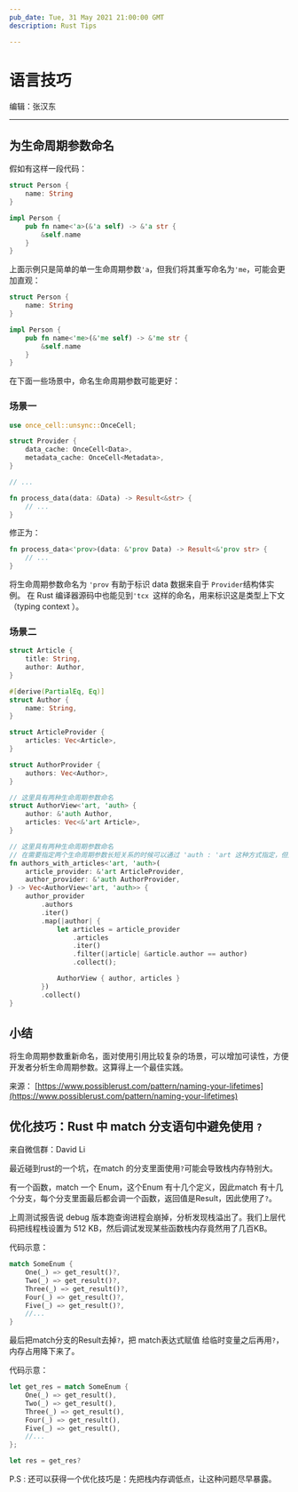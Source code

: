 ```yaml
---
pub_date: Tue, 31 May 2021 21:00:00 GMT
description: Rust Tips

---
```


# 语言技巧

编辑：张汉东

---

## 为生命周期参数命名

假如有这样一段代码：

```rust
struct Person {
    name: String
}

impl Person {
    pub fn name<'a>(&'a self) -> &'a str {
        &self.name
    }
}
```

上面示例只是简单的单一生命周期参数`'a`，但我们将其重写命名为`'me`，可能会更加直观：

```rust
struct Person {
    name: String
}

impl Person {
    pub fn name<'me>(&'me self) -> &'me str {
        &self.name
    }
}
```

在下面一些场景中，命名生命周期参数可能更好：

### 场景一

```rust
use once_cell::unsync::OnceCell;

struct Provider {
    data_cache: OnceCell<Data>,
    metadata_cache: OnceCell<Metadata>,
}

// ...

fn process_data(data: &Data) -> Result<&str> {
    // ...
}
```

修正为：

```rust
fn process_data<'prov>(data: &'prov Data) -> Result<&'prov str> {
    // ...
}
```

将生命周期参数命名为 `'prov` 有助于标识 data 数据来自于 `Provider`结构体实例。 在 Rust 编译器源码中也能见到`'tcx `这样的命名，用来标识这是类型上下文（typing context ）。

### 场景二

```rust
struct Article {
    title: String,
    author: Author,
}

#[derive(PartialEq, Eq)]
struct Author {
    name: String,
}

struct ArticleProvider {
    articles: Vec<Article>,
}

struct AuthorProvider {
    authors: Vec<Author>,
}

// 这里具有两种生命周期参数命名
struct AuthorView<'art, 'auth> {
    author: &'auth Author,
    articles: Vec<&'art Article>,
}

// 这里具有两种生命周期参数命名
// 在需要指定两个生命周期参数长短关系的时候可以通过 'auth : 'art 这种方式指定，但是此处不需要
fn authors_with_articles<'art, 'auth>(
    article_provider: &'art ArticleProvider,
    author_provider: &'auth AuthorProvider,
) -> Vec<AuthorView<'art, 'auth>> {
    author_provider
        .authors
        .iter()
        .map(|author| {
            let articles = article_provider
                .articles
                .iter()
                .filter(|article| &article.author == author)
                .collect();

            AuthorView { author, articles }
        })
        .collect()
}
```

## 小结

将生命周期参数重新命名，面对使用引用比较复杂的场景，可以增加可读性，方便开发者分析生命周期参数。这算得上一个最佳实践。

来源： [https://www.possiblerust.com/pattern/naming-your-lifetimes](https://www.possiblerust.com/pattern/naming-your-lifetimes)

## 优化技巧：Rust 中 match 分支语句中避免使用 `?`

来自微信群：David Li

最近碰到rust的一个坑，在match 的分支里面使用`?`可能会导致栈内存特别大。

有一个函数，match 一个 Enum，这个Enum 有十几个定义，因此match 有十几个分支，每个分支里面最后都会调一个函数，返回值是Result，因此使用了`?`。

上周测试报告说 debug 版本跑查询进程会崩掉，分析发现栈溢出了。我们上层代码把线程栈设置为 512 KB，然后调试发现某些函数栈内存竟然用了几百KB。

代码示意：

```rust
match SomeEnum {
    One(_) => get_result()?,
    Two(_) => get_result()?,
    Three(_) => get_result()?,
    Four(_) => get_result()?,
    Five(_) => get_result()?,
    //...
}
```

最后把match分支的Result去掉`?`，把 match表达式赋值 给临时变量之后再用`?`，内存占用降下来了。

代码示意：

```rust
let get_res = match SomeEnum {
    One(_) => get_result(),
    Two(_) => get_result(),
    Three(_) => get_result(),
    Four(_) => get_result(),
    Five(_) => get_result(),
    //...
};

let res = get_res?
```

P.S : 还可以获得一个优化技巧是：先把栈内存调低点，让这种问题尽早暴露。

